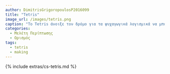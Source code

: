 ```yaml
---
author: DimitrisGrigoropoulosP2016099
title: "Tetris"
image_url: /images/tetris.png
caption: "Το Tetris άνοιξε τον δρόμο για τα ψυχαγωγικά λογισμικά να μπορούν να χρησιμοποιηθούν  σε πολλούς τομείς , όπως εκπαιδευτικά παιχνίδια ή παιχνίδια για θεραπεία από νοσήματα."
categories:
  - Μελέτη Περίπτωσης
  - Ορισμός
tags:
  - tetris
  - making
---
```


{% include extras/cs-tetris.md %}
